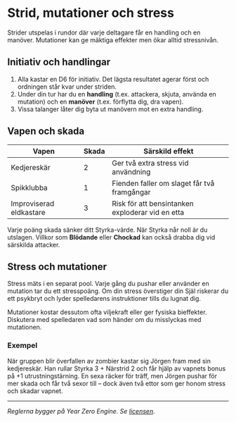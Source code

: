 # Strid, mutationer och stress

Strider utspelas i rundor där varje deltagare får en handling och en manöver. Mutationer kan ge mäktiga effekter men ökar alltid stressnivån.

## Initiativ och handlingar

1. Alla kastar en D6 för initiativ. Det lägsta resultatet agerar först och ordningen står kvar under striden.
2. Under din tur har du en **handling** (t.ex. attackera, skjuta, använda en mutation) och en **manöver** (t.ex. förflytta dig, dra vapen).
3. Vissa talanger låter dig byta ut manövern mot en extra handling.

## Vapen och skada

| Vapen | Skada | Särskild effekt |
|-------|------|----------------|
| Kedjereskär | 2 | Ger två extra stress vid användning |
| Spikklubba | 1 | Fienden faller om slaget får två framgångar |
| Improviserad eldkastare | 3 | Risk för att bensintanken exploderar vid en etta |

Varje poäng skada sänker ditt Styrka-värde. När Styrka når noll är du utslagen. Villkor som **Blödande** eller **Chockad** kan också drabba dig vid särskilda attacker.

## Stress och mutationer

Stress mäts i en separat pool. Varje gång du pushar eller använder en mutation tar du ett stresspoäng. Om din stress överstiger din Själ riskerar du ett psykbryt och lyder spelledarens instruktioner tills du lugnat dig.

Mutationer kostar dessutom ofta viljekraft eller ger fysiska bieffekter. Diskutera med spelledaren vad som händer om du misslyckas med mutationen.

### Exempel

När gruppen blir överfallen av zombier kastar sig Jörgen fram med sin kedjereskär. Han rullar Styrka 3 + Närstrid 2 och får hjälp av vapnets bonus på +1 utrustningstärning. En sexa räcker för träff, men Jörgen pushar för mer skada och får två sexor till – dock även två ettor som ger honom stress och skadar vapnet.

---
*Reglerna bygger på Year Zero Engine. Se [licensen](../LICENSE.md).* 
